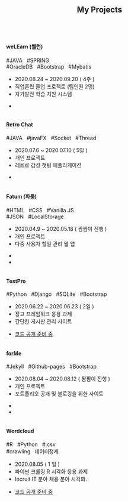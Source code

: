 ---
---
<!-- Section -->
<section>
    <header class="major">
        <h2>My Projects</h2>
    </header>
    <div class="posts">
        <article>
            <a href="#" class="image"><img src="{{ "assets/images/project/welearn.png" | relative_url }}" alt="" /></a>
            <h4> weLEarn (웰런) </h4>
            <p class="text-center"> #JAVA &nbsp; #SPRING &nbsp; <br> #OracleDB &nbsp; #Bootstrap &nbsp; #Mybatis  </p>
            <ul>
                <li>2020.08.24 ~ 2020.09.20 ( 4주 )</li>
                <li>직업훈련 졸업 프로젝트 (팀인원 2명)</li>
                <li>자가발전 학습 지원 시스템</li>
            </ul>
            <ul class="actions">
                <li><a href="https://github.com/thinpig1130/lms_system.git"><i class="fab fa-github fa-3x"></i></a></li>
            </ul>
        </article>
        <article>
            <a href="#" class="image"><img src="{{ "assets/images/project/retrochat.png" | relative_url }}" alt="" /></a>
            <h4>Retro Chat</h4>
            <p class="text-center"> #JAVA &nbsp; #javaFX &nbsp; #Socket &nbsp; #Thread </p>
            <ul>
                <li>2020.07.6 ~ 2020.07.10 ( 5일 )</li>
                <li>개인 프로젝트</li>
                <li>레트로 감성 챗팅 애플리케이션</li>
            </ul>
            <ul class="actions">
                <li><a href="https://github.com/thinpig1130/RetroChat.git"><i class="fab fa-github fa-3x"></i></a></li>
            </ul>
        </article>
        <article>
            <a href="#" class="image"><img src="{{ "assets/images/project/fatum.png" | relative_url }}" alt="" /></a>
            <h4>Fatum (파툼) </h4>
             <p class="text-center"> #HTML &nbsp; #CSS &nbsp; #Vanilla JS &nbsp;  <br> #JSON  &nbsp; #LocalStorage </p>
            <ul>
                <li>2020.04.9 ~ 2020.05.18 ( 짬짬이 진행 )</li>
                <li>개인 프로젝트</li>
                <li>다중 사용자 할일 관리 웹 앱</li>
            </ul>
            <ul class="actions">
                <li><a href="https://github.com/thinpig1130/Fatum.git"><i class="fab fa-github fa-3x"></i></a></li><li><a href="https://thinpig1130.github.io/Fatum"><i class="fas fa-play-circle fa-3x"></i></a></li>
            </ul>
        </article>
        <article>
            <a href="#" class="image"><img src="{{ "assets/images/project/testpro.png" | relative_url }}" alt="" /></a>
            <h4>TestPro</h4>
            <p class="text-center"> #Python &nbsp; #Django &nbsp; #SQLite &nbsp; #Bootstrap</p>
            <ul>
                <li>2020.06.22 ~ 2020.06.23 ( 2일 )</li>
                <li> 장고 프레임워크 응용 과제 </li>
                <li> 간단한 게시판 관리 사이트</li>
            </ul>
            <ul class="actions">
                <li><a href="" class="button">코드 공개 준비 중</a></li>
            </ul>
        </article>
        <article>
            <a href="#" class="image"><img src="{{ "assets/images/project/meme.png" | relative_url }}" alt="" /></a>
            <h4> forMe </h4>
            <p class="text-center"> #Jekyll &nbsp; #Github-pages &nbsp; #Bootstrap &nbsp; </p>
            <ul>
                <li>2020.08.04 ~ 2020.08.12 ( 짬짬이 진행 ) </li>
                <li> 개인 프로젝트 </li>
                <li> 포트폴리오 공개 및 블로깅을 위한 사이트</li>
            </ul>
            <ul class="actions">
                <li><a href="https://github.com/thinpig1130/portfolio.git"><i class="fab fa-github fa-3x"></i></a></li><li><a href="https://thinpig1130.github.io/portfolio"><i class="fas fa-play-circle fa-3x"></i></a></li>
            </ul>
        </article>
        <article>
            <a href="#" class="image"><img src="{{ "assets/images/project/wordcloud.png" | relative_url }}" alt="" /></a>
            <h4> Wordcloud </h4>
             <p class="text-center"> #R &nbsp; #Python &nbsp; #.csv <br> #crawling  &nbsp; 데이터정제</p>
            <ul>
                <li> 2020.08.05  ( 1 일 )</li>
                <li> 파이썬 크롤링 R 시각화 응용 과제 </li>
                <li> Incruit IT 분야 채용 분야 시각화.</li>
            </ul>
            <ul class="actions">
                <li><a href="" class="button">코드 공개 준비 중</a></li>
            </ul>
        </article>
    </div>
</section>
